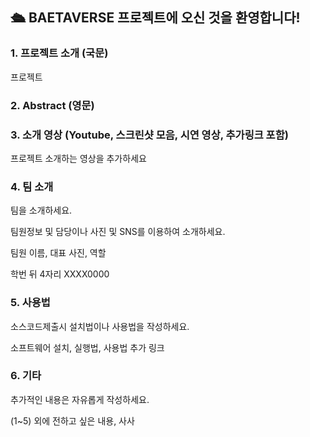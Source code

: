 ## 🛳 BAETAVERSE 프로젝트에 오신 것을 환영합니다!

### 1. 프로젝트 소개 (국문)

프로젝트



### 2. Abstract (영문)



### 3. 소개 영상 (Youtube, 스크린샷 모음, 시연 영상, 추가링크 포함)

프로젝트 소개하는 영상을 추가하세요



### 4. 팀 소개

팀을 소개하세요.

팀원정보 및 담당이나 사진 및 SNS를 이용하여 소개하세요.

팀원 이름, 대표 사진, 역할

학번 뒤 4자리 XXXX0000



### 5. 사용법

소스코드제출시 설치법이나 사용법을 작성하세요.

소프트웨어 설치, 실행법, 사용법 추가 링크



### 6. 기타

추가적인 내용은 자유롭게 작성하세요.

(1~5) 외에 전하고 싶은 내용, 사사
